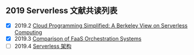 

## 2019 Serverless 文献共读列表

- [x]  2019.2 [Cloud Programming Simplified: A Berkeley View on Serverless Computing](https://rise.cs.berkeley.edu/blog/a-berkeley-view-on-serverless-computing/)
- [x]  2019.3 [Comparison of FaaS Orchestration Systems](https://arxiv.org/pdf/1807.11248.pdf)
- [ ]  2019.4 [Serverless 架构](https://martinfowler.com/articles/serverless.html)

